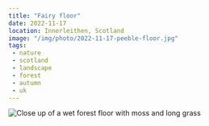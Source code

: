 ```yaml
---
title: "Fairy floor"
date: 2022-11-17
location: Innerleithen, Scotland
image: "/img/photo/2022-11-17-peeble-floor.jpg"
tags:
 - nature
 - scotland
 - landscape
 - forest
 - autumn
 - uk
---
```


![Close up of a wet forest floor with moss and long grass](/img/photo/2022-11-17-peeble-floor.jpg)
